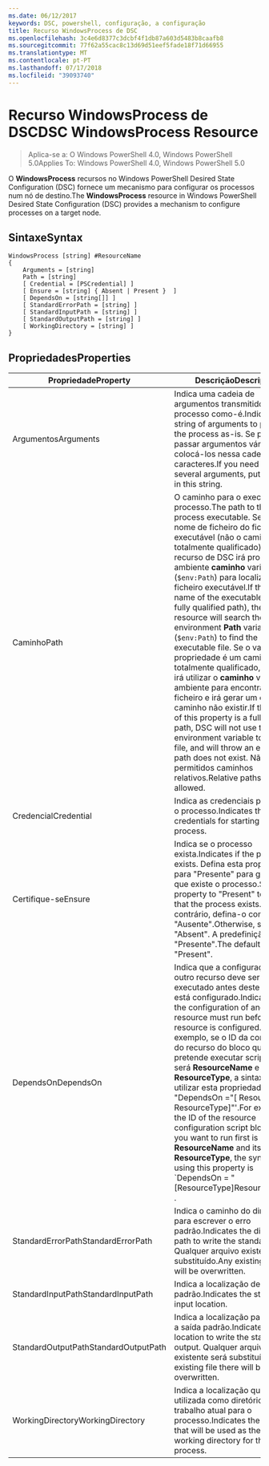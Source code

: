 ```yaml
---
ms.date: 06/12/2017
keywords: DSC, powershell, configuração, a configuração
title: Recurso WindowsProcess de DSC
ms.openlocfilehash: 3c4e6d8377c3dcbf4f1db87a603d5483b8caafb8
ms.sourcegitcommit: 77f62a55cac8c13d69d51eef5fade18f71d66955
ms.translationtype: MT
ms.contentlocale: pt-PT
ms.lasthandoff: 07/17/2018
ms.locfileid: "39093740"
---
```

# <a name="dsc-windowsprocess-resource"></a><span data-ttu-id="1a4b4-103">Recurso WindowsProcess de DSC</span><span class="sxs-lookup"><span data-stu-id="1a4b4-103">DSC WindowsProcess Resource</span></span>

> <span data-ttu-id="1a4b4-104">Aplica-se a: O Windows PowerShell 4.0, Windows PowerShell 5.0</span><span class="sxs-lookup"><span data-stu-id="1a4b4-104">Applies To: Windows PowerShell 4.0, Windows PowerShell 5.0</span></span>

<span data-ttu-id="1a4b4-105">O **WindowsProcess** recursos no Windows PowerShell Desired State Configuration (DSC) fornece um mecanismo para configurar os processos num nó de destino.</span><span class="sxs-lookup"><span data-stu-id="1a4b4-105">The **WindowsProcess** resource in Windows PowerShell Desired State Configuration (DSC) provides a mechanism to configure processes on a target node.</span></span>

## <a name="syntax"></a><span data-ttu-id="1a4b4-106">Sintaxe</span><span class="sxs-lookup"><span data-stu-id="1a4b4-106">Syntax</span></span>

```
WindowsProcess [string] #ResourceName
{
    Arguments = [string]
    Path = [string]
    [ Credential = [PSCredential] ]
    [ Ensure = [string] { Absent | Present }  ]
    [ DependsOn = [string[]] ]
    [ StandardErrorPath = [string] ]
    [ StandardInputPath = [string] ]
    [ StandardOutputPath = [string] ]
    [ WorkingDirectory = [string] ]
}
```

## <a name="properties"></a><span data-ttu-id="1a4b4-107">Propriedades</span><span class="sxs-lookup"><span data-stu-id="1a4b4-107">Properties</span></span>

|  <span data-ttu-id="1a4b4-108">Propriedade</span><span class="sxs-lookup"><span data-stu-id="1a4b4-108">Property</span></span>  |  <span data-ttu-id="1a4b4-109">Descrição</span><span class="sxs-lookup"><span data-stu-id="1a4b4-109">Description</span></span>   |
|---|---|
| <span data-ttu-id="1a4b4-110">Argumentos</span><span class="sxs-lookup"><span data-stu-id="1a4b4-110">Arguments</span></span>| <span data-ttu-id="1a4b4-111">Indica uma cadeia de argumentos transmitidos para o processo como-é.</span><span class="sxs-lookup"><span data-stu-id="1a4b4-111">Indicates a string of arguments to pass to the process as-is.</span></span> <span data-ttu-id="1a4b4-112">Se precisar de passar argumentos vários, colocá-los nessa cadeia de caracteres.</span><span class="sxs-lookup"><span data-stu-id="1a4b4-112">If you need to pass several arguments, put them all in this string.</span></span>|
| <span data-ttu-id="1a4b4-113">Caminho</span><span class="sxs-lookup"><span data-stu-id="1a4b4-113">Path</span></span>| <span data-ttu-id="1a4b4-114">O caminho para o executável do processo.</span><span class="sxs-lookup"><span data-stu-id="1a4b4-114">The path to the process executable.</span></span> <span data-ttu-id="1a4b4-115">Se esta o nome de ficheiro do ficheiro executável (não o caminho totalmente qualificado), o recurso de DSC irá procurar o ambiente **caminho** variável (`$env:Path`) para localizar o ficheiro executável.</span><span class="sxs-lookup"><span data-stu-id="1a4b4-115">If this the file name of the executable (not the fully qualified path), the DSC resource will search the environment **Path** variable (`$env:Path`) to find the executable file.</span></span> <span data-ttu-id="1a4b4-116">Se o valor desta propriedade é um caminho totalmente qualificado, DSC não irá utilizar o **caminho** variável de ambiente para encontrar o ficheiro e irá gerar um erro se o caminho não existir.</span><span class="sxs-lookup"><span data-stu-id="1a4b4-116">If the value of this property is a fully qualified path, DSC will not use the **Path** environment variable to find the file, and will throw an error if the path does not exist.</span></span> <span data-ttu-id="1a4b4-117">Não são permitidos caminhos relativos.</span><span class="sxs-lookup"><span data-stu-id="1a4b4-117">Relative paths are not allowed.</span></span>|
| <span data-ttu-id="1a4b4-118">Credencial</span><span class="sxs-lookup"><span data-stu-id="1a4b4-118">Credential</span></span>| <span data-ttu-id="1a4b4-119">Indica as credenciais para iniciar o processo.</span><span class="sxs-lookup"><span data-stu-id="1a4b4-119">Indicates the credentials for starting the process.</span></span>|
| <span data-ttu-id="1a4b4-120">Certifique-se</span><span class="sxs-lookup"><span data-stu-id="1a4b4-120">Ensure</span></span>| <span data-ttu-id="1a4b4-121">Indica se o processo exista.</span><span class="sxs-lookup"><span data-stu-id="1a4b4-121">Indicates if the process exists.</span></span> <span data-ttu-id="1a4b4-122">Defina esta propriedade para "Presente" para garantir que existe o processo.</span><span class="sxs-lookup"><span data-stu-id="1a4b4-122">Set this property to "Present" to ensure that the process exists.</span></span> <span data-ttu-id="1a4b4-123">Caso contrário, defina-o como "Ausente".</span><span class="sxs-lookup"><span data-stu-id="1a4b4-123">Otherwise, set it to "Absent".</span></span> <span data-ttu-id="1a4b4-124">A predefinição é "Presente".</span><span class="sxs-lookup"><span data-stu-id="1a4b4-124">The default is "Present".</span></span>|
| <span data-ttu-id="1a4b4-125">DependsOn</span><span class="sxs-lookup"><span data-stu-id="1a4b4-125">DependsOn</span></span> | <span data-ttu-id="1a4b4-126">Indica que a configuração de outro recurso deve ser executado antes deste recurso está configurado.</span><span class="sxs-lookup"><span data-stu-id="1a4b4-126">Indicates that the configuration of another resource must run before this resource is configured.</span></span> <span data-ttu-id="1a4b4-127">Por exemplo, se o ID da configuração do recurso do bloco que pretende executar script primeiro será **ResourceName** e seu tipo é **ResourceType**, a sintaxe para utilizar esta propriedade é "DependsOn ="[ ResourceName ResourceType]"'.</span><span class="sxs-lookup"><span data-stu-id="1a4b4-127">For example, if the ID of the resource configuration script block that you want to run first is **ResourceName** and its type is **ResourceType**, the syntax for using this property is \`DependsOn = "[ResourceType]ResourceName"\`\` .</span></span>|
| <span data-ttu-id="1a4b4-128">StandardErrorPath</span><span class="sxs-lookup"><span data-stu-id="1a4b4-128">StandardErrorPath</span></span>| <span data-ttu-id="1a4b4-129">Indica o caminho do diretório para escrever o erro padrão.</span><span class="sxs-lookup"><span data-stu-id="1a4b4-129">Indicates the directory path to write the standard error.</span></span> <span data-ttu-id="1a4b4-130">Qualquer arquivo existente será substituído.</span><span class="sxs-lookup"><span data-stu-id="1a4b4-130">Any existing file there will be overwritten.</span></span>|
| <span data-ttu-id="1a4b4-131">StandardInputPath</span><span class="sxs-lookup"><span data-stu-id="1a4b4-131">StandardInputPath</span></span>| <span data-ttu-id="1a4b4-132">Indica a localização de entrada padrão.</span><span class="sxs-lookup"><span data-stu-id="1a4b4-132">Indicates the standard input location.</span></span>|
| <span data-ttu-id="1a4b4-133">StandardOutputPath</span><span class="sxs-lookup"><span data-stu-id="1a4b4-133">StandardOutputPath</span></span>| <span data-ttu-id="1a4b4-134">Indica a localização para guardar a saída padrão.</span><span class="sxs-lookup"><span data-stu-id="1a4b4-134">Indicates the location to write the standard output.</span></span> <span data-ttu-id="1a4b4-135">Qualquer arquivo existente será substituído.</span><span class="sxs-lookup"><span data-stu-id="1a4b4-135">Any existing file there will be overwritten.</span></span>|
| <span data-ttu-id="1a4b4-136">WorkingDirectory</span><span class="sxs-lookup"><span data-stu-id="1a4b4-136">WorkingDirectory</span></span>| <span data-ttu-id="1a4b4-137">Indica a localização que será utilizada como diretório de trabalho atual para o processo.</span><span class="sxs-lookup"><span data-stu-id="1a4b4-137">Indicates the location that will be used as the current working directory for the process.</span></span>|